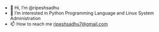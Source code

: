 - 👋 Hi, I’m @ripeshsadhu
- 👀 I’m interested in Python Programming Language and Linux System Administration
- 📫 How to reach me ripeshsadhu7@gmail.com


<!---
 - 🌱 I’m currently learning ...
- 💞️ I’m looking to collaborate on ... 
--->

<!---
ripeshsadhu/ripeshsadhu is a ✨ special ✨ repository because its `README.md` (this file) appears on your GitHub profile.
You can click the Preview link to take a look at your changes.
--->
